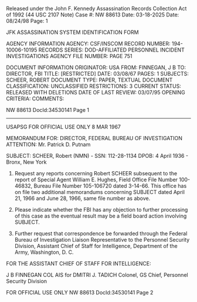 Released under the John F. Kennedy
Assassination Records Collection Act of
1992 (44 USC 2107 Note) Case #: NW
88613 Date: 03-18-2025
Date: 08/24/98
Page: 1

JFK ASSASSINATION SYSTEM
IDENTIFICATION FORM

AGENCY INFORMATION
AGENCY: CSF/INSCOM
RECORD NUMBER: 194-10006-10195
RECORDS SERIES: DOD-AFFILIATED PERSONNEL INCIDENT INVESTIGATIONS
AGENCY FILE NUMBER: PAGE 751

DOCUMENT INFORMATION
ORIGINATOR: USA
FROM: FINNEGAN, J B
TO: DIRECTOR, FBI
TITLE: [RESTRICTED]
DATE: 03/08/67
PAGES: 1
SUBJECTS: SCHEER, ROBERT
DOCUMENT TYPE: PAPER, TEXTUAL DOCUMENT
CLASSIFICATION: UNCLASSIFIED
RESTRICTIONS: 3
CURRENT STATUS: RELEASED WITH DELETIONS
DATE OF LAST REVIEW: 03/07/95
OPENING CRITERIA:
COMMENTS:

NW 88613 DocId:34530141 Page 1

---

USAPSG
FOR OFFICIAL USE ONLY
8 MAR 1967

MEMORANDUM FOR: DIRECTOR, FEDERAL BUREAU OF INVESTIGATION
ATTENTION: Mr. Patrick D. Putnam

SUBJECT: SCHEER, Robert (NMN) - SSN: 112-28-1134
DPOB: 4 April 1936 - Bronx, New York

1.  Request any reports concerning Robert SCHEER subsequent to the
    report of Special Agent William E. Hughes, Field Office File Number
    100-46832, Bureau File Number 105-106720 dated 3-14-66. This office has
    on file two additional memorandums concerning SUBJECT dated April 21, 1966
    and June 28, 1966, same file number as above.

2.  Please indicate whether the FBI has any objection to further
    processing of this case as the eventual result may be a field board
    action involving SUBJECT.

3.  Further request that correspondence be forwarded through the
    Federal Bureau of Investigation Liaison Representative to the Personnel
    Security Division, Assistant Chief of Staff for Intelligence, Department
    of the Army, Washington, D. C.

FOR THE ASSISTANT CHIEF OF STAFF FOR INTELLIGENCE:

J B FINNEGAN
COL AIS
for DMITRI J. TADICH
Colonel, GS
Chief, Personnel Security
Division

FOR OFFICIAL USE ONLY
NW 88613 DocId:34530141 Page 2
